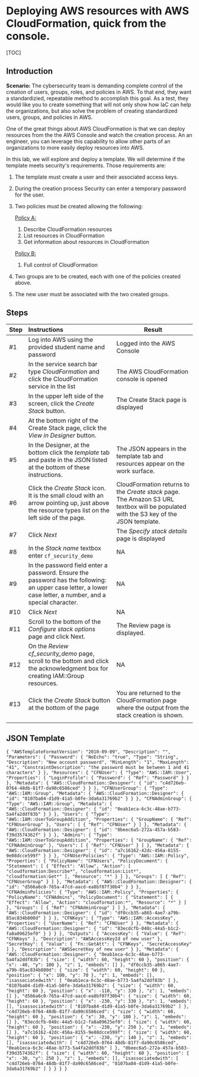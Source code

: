# Deploying AWS resources with AWS CloudFormation, quick from the console.

[TOC]



## Introduction

**Scenario:** The cybersecurity team is demanding complete control of the creation of users, groups, roles, and policies in AWS.  To that end, they want a standardizied, repeatable method to accomplish this goal.  As a test, they would like you to create something that will not only show how IaC can help the organizations, but also solve the problem of creating standardized users, groups, and policies in AWS.

One of the great things about AWS CloudFormation is that we can deploy resources from the the AWS Console and watch the creation process.  An an engineer, you can leverage this capability to allow other parts of an organizations to more easily deploy resources into AWS.

In this lab, we will explore and deploy a template.  We will determine if the template meets security's requirements.  Those requirements are:

1. The template must create a user and their associated access keys.

2. During the creation process Security can enter a temporary password for the user.

3. Two policies must be created allowing the following:

   <u>Policy A:</u>

   1. Describe CloudFormation resources
   2. List resources in CloudFormation
   3. Get information about resources in CloudFormation

   <u>Policy B:</u>

   1. Full control of CloudFormation

4. Two groups are to be created, each with one of the policies created above.

5. The new user must be associated with the two created groups.



## Steps

| Step | Instructions                                                 | Result                                                       |
| ---- | :----------------------------------------------------------- | ------------------------------------------------------------ |
| #1   | Log into AWS using the provided student name and password    | Logged into the AWS Console                                  |
| #2   | In the service search bar type *CloudFormation* and click the CloudFormation service in the list | The AWS CloudFormation console is opened                     |
| #3   | In the upper left side of the screen, click the *Create Stack* button. | The Create Stack page is displayed                           |
| #4   | At the bottom right of the Create Stack page, click the *View in Designer* button. |                                                              |
| #5   | In the Designer, at the bottom click the *template* tab and paste in the JSON listed at the bottom of these instructions. | The JSON appears in the template tab and resources appear on the work surface. |
| #6   | Click the *Create Stack* icon.  It is the small cloud with an arrow pointing up, just above the resource types list on the left side of the page. | CloudFormation returns to the *Create stack* page.  The Amazon S3 URL textbox will be populated with the S3 key of the JSON template. |
| #7   | Click *Next*                                                 | The *Specify stack details* page is displayed                |
| #8   | In the *Stack name* textbox enter `cf_security_demo`         | NA                                                           |
| #9   | In the password field enter a password.  Ensure the password has the following: an upper case letter, a lower case letter, a number, and a special character. | NA                                                           |
| #10  | Click *Next*                                                 | NA                                                           |
| #11  | Scroll to the bottom of the *Configure stack options* page and click Next. | The Review page is displayed.                                |
| #12  | On the *Review cf_security_demo* page, scroll to the bottom and click the acknowledgment box for creating IAM::Group resources. | NA                                                           |
| #13  | Click the *Create Stack* button at the bottom of the page    | You are returned to the CloudFormation page where the output from the stack creation is shown. |
|      |                                                              |                                                              |





## JSON Template

` {
    "AWSTemplateFormatVersion": "2010-09-09",
    "Description": "",
    "Parameters": {
        "Password": {
            "NoEcho": "true",
            "Type": "String",
            "Description": "New account password",
            "MinLength": "1",
            "MaxLength": "41",
            "ConstraintDescription": "the password must be between 1 and 41 characters"
        }
    },
    "Resources": {
        "CFNUser": {
            "Type": "AWS::IAM::User",
            "Properties": {
                "LoginProfile": {
                    "Password": {
                        "Ref": "Password"
                    }
                }
            },
            "Metadata": {
                "AWS::CloudFormation::Designer": {
                    "id": "c4d726eb-0764-48db-81f7-da90c6586ced"
                }
            }
        },
        "CFNUserGroup": {
            "Type": "AWS::IAM::Group",
            "Metadata": {
                "AWS::CloudFormation::Designer": {
                    "id": "8107ba84-d1d9-41a5-b0fe-3da6a31769b2"
                }
            }
        },
        "CFNAdminGroup": {
            "Type": "AWS::IAM::Group",
            "Metadata": {
                "AWS::CloudFormation::Designer": {
                    "id": "0eab1eca-6c3c-48ae-b773-5a4fa2ddf83b"
                }
            }
        },
        "Users": {
            "Type": "AWS::IAM::UserToGroupAddition",
            "Properties": {
                "GroupName": {
                    "Ref": "CFNUserGroup"
                },
                "Users": [
                    {
                        "Ref": "CFNUser"
                    }
                ]
            },
            "Metadata": {
                "AWS::CloudFormation::Designer": {
                    "id": "0beec6a5-272a-457a-b583-f39d3574362f"
                }
            }
        },
        "Admins": {
            "Type": "AWS::IAM::UserToGroupAddition",
            "Properties": {
                "GroupName": {
                    "Ref": "CFNAdminGroup"
                },
                "Users": [
                    {
                        "Ref": "CFNUser"
                    }
                ]
            },
            "Metadata": {
                "AWS::CloudFormation::Designer": {
                    "id": "a7c16162-42dc-456a-8155-9e08dcce599f"
                }
            }
        },
        "CFNUserPolicies": {
            "Type": "AWS::IAM::Policy",
            "Properties": {
                "PolicyName": "CFNUsers",
                "PolicyDocument": {
                    "Statement": [
                        {
                            "Effect": "Allow",
                            "Action": [
                                "cloudformation:Describe*",
                                "cloudformation:List*",
                                "cloudformation:Get*"
                            ],
                            "Resource": "*"
                        }
                    ]
                },
                "Groups": [
                    {
                        "Ref": "CFNUserGroup"
                    }
                ]
            },
            "Metadata": {
                "AWS::CloudFormation::Designer": {
                    "id": "d566a6c0-765a-47cd-aacd-ea8bf07f30b4"
                }
            }
        },
        "CFNAdminPolicies": {
            "Type": "AWS::IAM::Policy",
            "Properties": {
                "PolicyName": "CFNAdmins",
                "PolicyDocument": {
                    "Statement": [
                        {
                            "Effect": "Allow",
                            "Action": "cloudformation:*",
                            "Resource": "*"
                        }
                    ]
                },
                "Groups": [
                    {
                        "Ref": "CFNAdminGroup"
                    }
                ]
            },
            "Metadata": {
                "AWS::CloudFormation::Designer": {
                    "id": "df0ccb35-a865-4ae7-a79b-85ac834b800d"
                }
            }
        },
        "CFNKeys": {
            "Type": "AWS::IAM::AccessKey",
            "Properties": {
                "UserName": {
                    "Ref": "CFNUser"
                }
            },
            "Metadata": {
                "AWS::CloudFormation::Designer": {
                    "id": "83ecdcfb-048c-44a5-b1c2-fa8a09625ef0"
                }
            }
        }
    },
    "Outputs": {
        "AccessKey": {
            "Value": {
                "Ref": "CFNKeys"
            },
            "Description": "AWSAccessKeyId of new user"
        },
        "SecretKey": {
            "Value": {
                "Fn::GetAtt": [
                    "CFNKeys",
                    "SecretAccessKey"
                ]
            },
            "Description": "AWSSecretKey of new user"
        }
    },
    "Metadata": {
        "AWS::CloudFormation::Designer": {
            "0eab1eca-6c3c-48ae-b773-5a4fa2ddf83b": {
                "size": {
                    "width": 60,
                    "height": 60
                },
                "position": {
                    "x": -40,
                    "y": 100
                },
                "z": 1,
                "embeds": []
            },
            "df0ccb35-a865-4ae7-a79b-85ac834b800d": {
                "size": {
                    "width": 60,
                    "height": 60
                },
                "position": {
                    "x": 100,
                    "y": 70
                },
                "z": 1,
                "embeds": [],
                "isassociatedwith": [
                    "0eab1eca-6c3c-48ae-b773-5a4fa2ddf83b"
                ]
            },
            "8107ba84-d1d9-41a5-b0fe-3da6a31769b2": {
                "size": {
                    "width": 60,
                    "height": 60
                },
                "position": {
                    "x": -110,
                    "y": 330
                },
                "z": 1,
                "embeds": []
            },
            "d566a6c0-765a-47cd-aacd-ea8bf07f30b4": {
                "size": {
                    "width": 60,
                    "height": 60
                },
                "position": {
                    "x": -230,
                    "y": 330
                },
                "z": 1,
                "embeds": [],
                "isassociatedwith": [
                    "8107ba84-d1d9-41a5-b0fe-3da6a31769b2"
                ]
            },
            "c4d726eb-0764-48db-81f7-da90c6586ced": {
                "size": {
                    "width": 60,
                    "height": 60
                },
                "position": {
                    "x": 30,
                    "y": 180
                },
                "z": 1,
                "embeds": []
            },
            "83ecdcfb-048c-44a5-b1c2-fa8a09625ef0": {
                "size": {
                    "width": 60,
                    "height": 60
                },
                "position": {
                    "x": -230,
                    "y": 250
                },
                "z": 1,
                "embeds": []
            },
            "a7c16162-42dc-456a-8155-9e08dcce599f": {
                "size": {
                    "width": 60,
                    "height": 60
                },
                "position": {
                    "x": -230,
                    "y": 140
                },
                "z": 1,
                "embeds": [],
                "isassociatedwith": [
                    "c4d726eb-0764-48db-81f7-da90c6586ced",
                    "0eab1eca-6c3c-48ae-b773-5a4fa2ddf83b"
                ]
            },
            "0beec6a5-272a-457a-b583-f39d3574362f": {
                "size": {
                    "width": 60,
                    "height": 60
                },
                "position": {
                    "x": -30,
                    "y": 250
                },
                "z": 1,
                "embeds": [],
                "isassociatedwith": [
                    "c4d726eb-0764-48db-81f7-da90c6586ced",
                    "8107ba84-d1d9-41a5-b0fe-3da6a31769b2"
                ]
            }
        }
    }
} `

